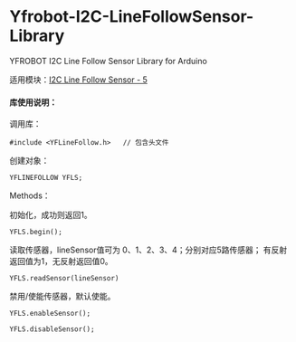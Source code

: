 # Yfrobot-I2C-LineFollowSensor-Library
YFROBOT I2C Line Follow Sensor Library for Arduino

适用模块：[I2C Line Follow Sensor - 5]()

#### 库使用说明：
调用库：

`#include <YFLineFollow.h>   // 包含头文件`

创建对象：

`YFLINEFOLLOW YFLS;`

Methods：

初始化，成功则返回1。

`YFLS.begin();`

读取传感器，lineSensor值可为 0、1、2、3、4；分别对应5路传感器；
有反射返回值为1，无反射返回值0。

`YFLS.readSensor(lineSensor)`

禁用/使能传感器，默认使能。

`YFLS.enableSensor();`

`YFLS.disableSensor();`